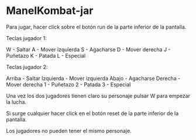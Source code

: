 # ManelKombat-jar

Para jugar, hacer click sobre el botón run de la parte inferior de la pantalla.


Teclas jugador 1:

W - Saltar
A - Mover izquierda
S - Agacharse
D - Mover derecha
J - Puñetazo
K - Patada
L - Especial

Teclas jugador 2:

Arriba - Saltar
Izquierda - Mover izquierda
Abajo - Agacharse
Derecha - Mover derecha
1 - Puñetazo
2 - Patada
3 - Especial


Una vez los dos jugadores tienen claro su personaje pulsar W para empezar la lucha.


Si surge cualquier hacer click en el botón reset de la parte inferior de la pantalla.

Los jugadores no pueden tener el mismo personaje.

